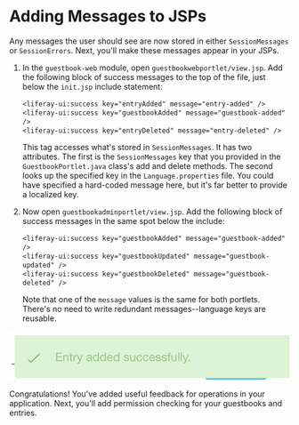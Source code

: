 # Adding Messages to JSPs

Any messages the user should see are now stored in either `SessionMessages` or
`SessionErrors`. Next, you'll make these messages appear in your JSPs. 

1.  In the `guestbook-web` module, open `guestbookwebportlet/view.jsp`. Add the 
    following block of success messages to the top of the file, just below the 
    `init.jsp` include statement:
    
        <liferay-ui:success key="entryAdded" message="entry-added" />
        <liferay-ui:success key="guestbookAdded" message="guestbook-added" />
        <liferay-ui:success key="entryDeleted" message="entry-deleted" />

    This tag accesses what's stored in `SessionMessages`. It has two attributes. 
    The first is the `SessionMessages` key that you provided in the 
    `GuestbookPortlet.java` class's add and delete methods. The second looks up 
    the specified key in the `Language.properties` file. You could have 
    specified a hard-coded message here, but it's far better to provide a 
    localized key. 

2.  Now open `guestbookadminportlet/view.jsp`. Add the following block of 
    success messages in the same spot below the include: 

        <liferay-ui:success key="guestbookAdded" message="guestbook-added" />
        <liferay-ui:success key="guestbookUpdated" message="guestbook-updated" />
        <liferay-ui:success key="guestbookDeleted" message="guestbook-deleted" />
 
    Note that one of the `message` values is the same for both portlets. There's 
    no need to write redundant messages--language keys are reusable. 

![Figure x: Now the message will display the value you specified in `Language.properties`.](../../../images/message-complete.png)

Congratulations! You've added useful feedback for operations in your 
application. Next, you'll add permission checking for your guestbooks and 
entries. 
